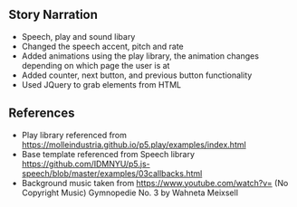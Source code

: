 
## Story Narration
- Speech, play and sound libary
- Changed the speech accent, pitch and rate
- Added animations using the play library, the animation changes depending on which page the user is at
- Added counter, next button, and previous button functionality
- Used JQuery to grab elements from HTML

## References
- Play library referenced from https://molleindustria.github.io/p5.play/examples/index.html
- Base template referenced from Speech library https://github.com/IDMNYU/p5.js-speech/blob/master/examples/03callbacks.html
- Background music taken from https://www.youtube.com/watch?v= (No Copyright Music) Gymnopedie No. 3 by Wahneta Meixsell